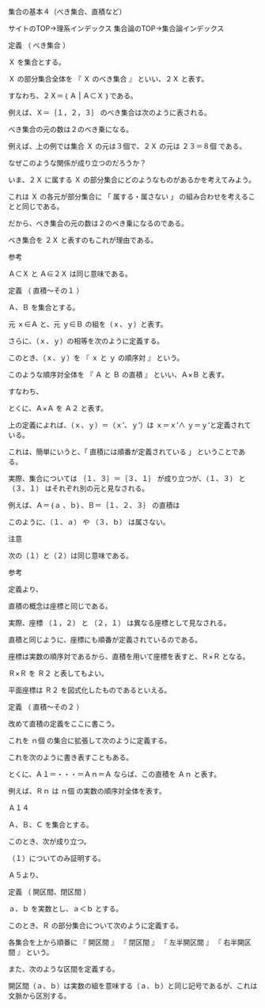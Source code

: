 集合の基本４（べき集合、直積など）

サイトのTOP→理系インデックス
集合論のTOP→集合論インデックス




定義 （ べき集合 ）

Ｘ を集合とする。

Ｘ の部分集合全体を 『 Ｘ のべき集合 』 といい、２Ｘ と表す。

すなわち、２Ｘ＝｛ Ａ | Ａ⊂Ｘ ｝である。

例えば、Ｘ＝｛１，２，３｝ のべき集合は次のように表される。



べき集合の元の数は２のべき乗になる。

例えば、上の例では集合 Ｘ の元は３個で、２Ｘ の元は ２３＝８個 である。 

なぜこのような関係が成り立つのだろうか？

いま、２Ｘ に属する Ｘ の部分集合にどのようなものがあるかを考えてみよう。

これは Ｘ の各元が部分集合に 「 属する・属さない 」 の組み合わせを考えることと同じである。

だから、べき集合の元の数は２のべき乗になるのである。

べき集合を ２Ｘ と表すのもこれが理由である。

参考

Ａ⊂Ｘ と Ａ∈２Ｘ は同じ意味である。

定義 （ 直積～その１ ）

Ａ、Ｂ を集合とする。

元 ｘ∈Ａ と、元 ｙ∈Ｂ の組を（ｘ、ｙ）と表す。

さらに、（ｘ、ｙ）の相等を次のように定義する。



このとき、（ｘ、ｙ）を 『 ｘ と ｙ の順序対 』 という。

このような順序対全体を 『 Ａ と Ｂ の直積 』 といい、Ａ×Ｂ と表す。

すなわち、



とくに、Ａ×Ａ を Ａ２ と表す。

上の定義によれば、（ｘ、ｙ）＝（ｘ’、ｙ’）は ｘ＝ｘ’∧ ｙ＝ｙ’と定義されている。

これは、簡単にいうと、「 直積には順番が定義されている 」 ということである。

実際、集合については ｛１、３｝＝｛３、１｝ が成り立つが、（１、３） と （３、１） はそれぞれ別の元と見なされる。

例えば、Ａ＝｛ａ 、ｂ｝、Ｂ＝｛１、２、３｝ の直積は



このように、（１、ａ） や （３、ｂ） は属さない。

注意

次の（１）と（２）は同じ意味である。



参考

定義より、



直積の概念は座標と同じである。

実際、座標 （１，２） と （２，１） は異なる座標として見なされる。

直積と同じように、座標にも順番が定義されているのである。

座標は実数の順序対であるから、直積を用いて座標を表すと、Ｒ×Ｒ となる。

Ｒ×Ｒ を Ｒ２ と表してもよい。

平面座標は Ｒ２ を図式化したものであるといえる。

定義 （ 直積～その２ ）

改めて直積の定義をここに書こう。



これを ｎ個 の集合に拡張して次のように定義する。



これを次のように書き表すこともある。



とくに、Ａ１＝・・・＝Ａｎ＝Ａ ならば、この直積を Ａｎ と表す。

例えば、Ｒｎ は ｎ個 の実数の順序対全体を表す。

Ａ１４

Ａ、Ｂ、Ｃ を集合とする。

このとき、次が成り立つ。



（１）についてのみ証明する。

Ａ５より、



定義 （ 開区間、閉区間 ）

ａ、ｂ を実数とし、ａ＜ｂ とする。

このとき、Ｒ の部分集合について次のように定義する。



各集合を上から順番に 『 開区間 』 『 閉区間 』 『 左半開区間 』 『 右半開区間 』 という。

また、次のような区間を定義する。



開区間（ａ、ｂ）は実数の組を意味する（ａ、ｂ）と同じ記号であるが、これは文脈から区別する。




